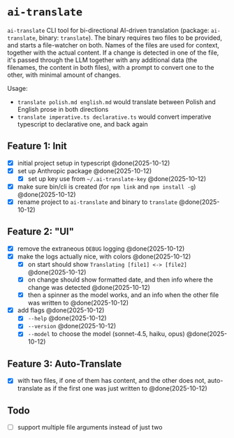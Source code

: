 # `ai-translate`

`ai-translate` CLI tool for bi-directional AI-driven translation (package: `ai-translate`, binary: `translate`).
The binary requires two files to be provided, and starts a file-watcher on both.
Names of the files are used for context, together with the actual content.
If a change is detected in one of the file, it's passed through the LLM together with any additional data (the filenames, the content in both files), with a prompt to convert one to the other, with minimal amount of changes.

Usage:

- `translate polish.md english.md` would translate between Polish and English prose in both directions
- `translate imperative.ts declarative.ts` would convert imperative typescript to declarative one, and back again

## Feature 1: Init

- [x] initial project setup in typescript @done(2025-10-12)
- [x] set up Anthropic package @done(2025-10-12)
  - [x] set up key use from `~/.ai-translate-key` @done(2025-10-12)
- [x] make sure bin/cli is created (for `npm link` and `npm install -g`) @done(2025-10-12)
- [x] rename project to `ai-translate` and binary to `translate` @done(2025-10-12)

## Feature 2: "UI"

- [x] remove the extraneous `DEBUG` logging @done(2025-10-12)
- [x] make the logs actually nice, with colors @done(2025-10-12)
  - [x] on start should show `Translating [file1] <-> [file2]` @done(2025-10-12)
  - [x] on change should show formatted date, and then info where the change was detected @done(2025-10-12)
  - [x] then a spinner as the model works, and an info when the other file was written to @done(2025-10-12)
- [x] add flags @done(2025-10-12)
  - [x] `--help` @done(2025-10-12)
  - [x] `--version` @done(2025-10-12)
  - [x] `--model` to choose the model (sonnet-4.5, haiku, opus) @done(2025-10-12)

## Feature 3: Auto-Translate

- [x] with two files, if one of them has content, and the other does not, auto-translate as if the first one was just written to @done(2025-10-12)

## Todo

- [ ] support multiple file arguments instead of just two

